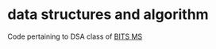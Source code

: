 data structures and algorithm
===

Code pertaining to DSA class of [BITS MS][bits]

[bits]: http://www.bits-pilani.ac.in/university/wilp/WILPProgrammes

